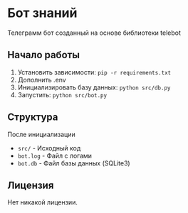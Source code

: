 # Бот знаний

Телеграмм бот созданный на основе библиотеки telebot

## Начало работы

1. Установить зависимости: `pip -r requirements.txt`
2. Дополнить .env
3. Инициализировать базу данных: `python src/db.py`
4. Запустить: `python src/bot.py`

## Структура
После инициализации

- `src/` - Исходный код
- `bot.log` - Файл с логами
- `bot.db` - Файл базы данных (SQLite3)

## Лицензия

Нет никакой лицензии.